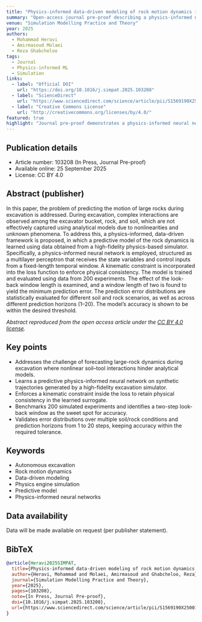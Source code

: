 ```yaml
---
title: "Physics-informed data-driven modeling of rock motion dynamics in excavation using a high-fidelity simulator"
summary: "Open-access journal pre-proof describing a physics-informed neural network surrogate trained on 200 high-fidelity excavation simulations to forecast rock motion with physically consistent constraints."
venue: "Simulation Modelling Practice and Theory"
year: 2025
authors:
  - Mohammad Heravi
  - Amirmasoud Molaei
  - Reza Ghabcheloo
tags:
  - Journal
  - Physics-informed ML
  - Simulation
links:
  - label: "Official DOI"
    url: "https://doi.org/10.1016/j.simpat.2025.103208"
  - label: "ScienceDirect"
    url: "https://www.sciencedirect.com/science/article/pii/S1569190X25001431"
  - label: "Creative Commons License"
    url: "http://creativecommons.org/licenses/by/4.0/"
featured: true
highlight: "Journal pre-proof demonstrates a physics-informed neural network with kinematic consistency that keeps multi-horizon rock-motion forecasts within excavation tolerances."
---
```


## Publication details

- Article number: 103208 (In Press, Journal Pre-proof)
- Available online: 25 September 2025
- License: CC BY 4.0

## Abstract (publisher)

In this paper, the problem of predicting the motion of large rocks during excavation is addressed. During excavation, complex interactions are observed among the excavator bucket, rock, and soil, which are not effectively captured using analytical models due to nonlinearities and unknown phenomena. To address this, a physics-informed, data-driven framework is proposed, in which a predictive model of the rock dynamics is learned using data obtained from a high-fidelity physics-based simulator. Specifically, a physics-informed neural network is employed, structured as a multilayer perceptron that receives the state variables and control inputs from a fixed-length temporal window. A kinematic constraint is incorporated into the loss function to enforce physical consistency. The model is trained and evaluated using data from 200 experiments. The effect of the look-back window length is examined, and a window length of two is found to yield the minimum prediction error. The prediction error distributions are statistically evaluated for different soil and rock scenarios, as well as across different prediction horizons (1–20). The model’s accuracy is shown to be within the desired threshold.

*Abstract reproduced from the open access article under the [CC BY 4.0 license](http://creativecommons.org/licenses/by/4.0/).* 

## Key points

- Addresses the challenge of forecasting large-rock dynamics during excavation where nonlinear soil–tool interactions hinder analytical models.
- Learns a predictive physics-informed neural network on synthetic trajectories generated by a high-fidelity excavation simulator.
- Enforces a kinematic constraint inside the loss to retain physical consistency in the learned surrogate.
- Benchmarks 200 simulated experiments and identifies a two-step look-back window as the sweet spot for accuracy.
- Validates error distributions over multiple soil/rock conditions and prediction horizons from 1 to 20 steps, keeping accuracy within the required tolerance.

## Keywords

- Autonomous excavation
- Rock motion dynamics
- Data-driven modeling
- Physics engine simulation
- Predictive model
- Physics-informed neural networks

## Data availability

Data will be made available on request (per publisher statement).

## BibTeX

```bibtex
@article{Heravi2025SIMPAT,
  title={Physics-informed data-driven modeling of rock motion dynamics in excavation using a high-fidelity simulator},
  author={Heravi, Mohammad and Molaei, Amirmasoud and Ghabcheloo, Reza},
  journal={Simulation Modelling Practice and Theory},
  year={2025},
  pages={103208},
  note={In Press, Journal Pre-proof},
  doi={10.1016/j.simpat.2025.103208},
  url={https://www.sciencedirect.com/science/article/pii/S1569190X25001431}
}
```
